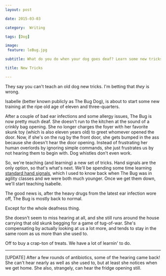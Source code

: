 ```yaml
---
layout: post

date: 2015-03-03

category:  Writing 

tags: [Dog]

image:
 feature: leBug.jpg

subtitle: What do you do when your dog goes deaf? Learn some new tricks.

title: New Tricks

---
```


They say you can't teach an old dog new tricks.  I'm betting that *they* is wrong.  

Isabelle (better known publicly as The Bug Dog), is about to start some new training at the ripe old age of eleven and three-quarters. 

After a couple of bad ear infections and some allergy issues, The Bug is now pretty much deaf. She doesn't run to the kitchen at the sound of a crinkly bag opening. She no longer charges the foyer with her favorite skunk toy (which is also eleven years old) to greet whomever opened the door. Now, if she's on the rug by the front door, she gets bumped in the ass because she doesn't hear the door opening. Instead of frustrating her human overlords by ignoring simple commands, she just frustrates us by not hearing them to begin with. Dog whistles don't even work. 

So, we're teaching (and learning) a new set of tricks. Hand signals are the only option, so that's what's next. We'll be spending some time learning [standard hand signals](href="http://www.dog-training-excellence.com/dog-training-hand-signals.html), which I used to know back when The Bug was in agility classes and we were both much younger. Once we get them down, we'll start teaching Isabelle. 

The good news is, after the heavy drugs from the latest ear infection wore off, The Bug is mostly back to normal.

Except for the whole deafness thing. 

She doesn't seem to miss hearing at all, and she still runs around the house carrying that old skunk begging for a game of tug-of-war. She's compensating by actually looking at us a lot more, and tends to stay in the same room as us more than she used to.  

Off to buy a crap-ton of treats. We have a lot of learnin' to do. 

---
  [UPDATE]  After a few rounds of antibiotics, some of the hearing came back!  She can't hear nearly as well as she used to, but at least she notices when we get home.  She also, strangely, can hear the fridge opening still.
